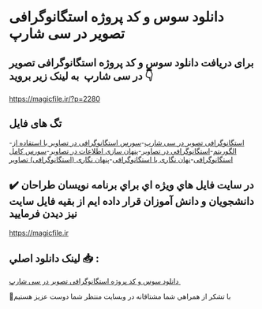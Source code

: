 # دانلود سوس و کد پروژه استگانوگرافی تصویر در سی شارپ 

## برای دریافت دانلود سوس و کد پروژه استگانوگرافی تصویر در سی شارپ  به لینک زیر بروید 👇

https://magicfile.ir/?p=2280

## تگ های فایل

-[استگانوگرافی تصویر در سی شارپ](https://magicfile.ir/product/%d8%b3%d9%88%d8%b3-%d9%88-%da%a9%d8%af-%d9%be%d8%b1%d9%88%da%98%d9%87%d8%a7%d8%b3%d8%aa%da%af%d8%a7%d9%86%d9%88%da%af%d8%b1%d8%a7%d9%81%db%8c-%d8%aa%d8%b5%d9%88%db%8c%d8%b1-%d8%af%d8%b1-%d8%b3%db%8c-%d8%b4%d8%a7%d8%b1%d9%be/)-[سورس استگانوگرافی در تصاویر با استفاده از الگوریتم](https://magicfile.ir/product/%d8%b3%d9%88%d8%b3-%d9%88-%da%a9%d8%af-%d9%be%d8%b1%d9%88%da%98%d9%87%d8%a7%d8%b3%d8%aa%da%af%d8%a7%d9%86%d9%88%da%af%d8%b1%d8%a7%d9%81%db%8c-%d8%aa%d8%b5%d9%88%db%8c%d8%b1-%d8%af%d8%b1-%d8%b3%db%8c-%d8%b4%d8%a7%d8%b1%d9%be/)-[استگانوگرافي در تصاوير](https://magicfile.ir/product/%d8%b3%d9%88%d8%b3-%d9%88-%da%a9%d8%af-%d9%be%d8%b1%d9%88%da%98%d9%87%d8%a7%d8%b3%d8%aa%da%af%d8%a7%d9%86%d9%88%da%af%d8%b1%d8%a7%d9%81%db%8c-%d8%aa%d8%b5%d9%88%db%8c%d8%b1-%d8%af%d8%b1-%d8%b3%db%8c-%d8%b4%d8%a7%d8%b1%d9%be/)-[پنهان سازی اطلاعات در تصاویر](https://magicfile.ir/product/%d8%b3%d9%88%d8%b3-%d9%88-%da%a9%d8%af-%d9%be%d8%b1%d9%88%da%98%d9%87%d8%a7%d8%b3%d8%aa%da%af%d8%a7%d9%86%d9%88%da%af%d8%b1%d8%a7%d9%81%db%8c-%d8%aa%d8%b5%d9%88%db%8c%d8%b1-%d8%af%d8%b1-%d8%b3%db%8c-%d8%b4%d8%a7%d8%b1%d9%be/)-[سورس کامل استگانوگرافی](https://magicfile.ir/product/%d8%b3%d9%88%d8%b3-%d9%88-%da%a9%d8%af-%d9%be%d8%b1%d9%88%da%98%d9%87%d8%a7%d8%b3%d8%aa%da%af%d8%a7%d9%86%d9%88%da%af%d8%b1%d8%a7%d9%81%db%8c-%d8%aa%d8%b5%d9%88%db%8c%d8%b1-%d8%af%d8%b1-%d8%b3%db%8c-%d8%b4%d8%a7%d8%b1%d9%be/)-[نهان نگاری یا استگانوگرافی](https://magicfile.ir/product/%d8%b3%d9%88%d8%b3-%d9%88-%da%a9%d8%af-%d9%be%d8%b1%d9%88%da%98%d9%87%d8%a7%d8%b3%d8%aa%da%af%d8%a7%d9%86%d9%88%da%af%d8%b1%d8%a7%d9%81%db%8c-%d8%aa%d8%b5%d9%88%db%8c%d8%b1-%d8%af%d8%b1-%d8%b3%db%8c-%d8%b4%d8%a7%d8%b1%d9%be/)-[پنهان نگاری (استگانوگرافی) تصاویر](https://magicfile.ir/product/%d8%b3%d9%88%d8%b3-%d9%88-%da%a9%d8%af-%d9%be%d8%b1%d9%88%da%98%d9%87%d8%a7%d8%b3%d8%aa%da%af%d8%a7%d9%86%d9%88%da%af%d8%b1%d8%a7%d9%81%db%8c-%d8%aa%d8%b5%d9%88%db%8c%d8%b1-%d8%af%d8%b1-%d8%b3%db%8c-%d8%b4%d8%a7%d8%b1%d9%be/)

## ✔️ در سايت فايل هاي ويژه اي براي برنامه نويسان طراحان دانشجويان و دانش آموزان قرار داده ايم از بقيه فايل سايت نيز ديدن فرماييد

https://magicfile.ir


## لينک دانلود اصلي 📥 :

[دانلود سوس و کد پروژه استگانوگرافی تصویر در سی شارپ ](https://magicfile.ir/product/%d8%b3%d9%88%d8%b3-%d9%88-%da%a9%d8%af-%d9%be%d8%b1%d9%88%da%98%d9%87%d8%a7%d8%b3%d8%aa%da%af%d8%a7%d9%86%d9%88%da%af%d8%b1%d8%a7%d9%81%db%8c-%d8%aa%d8%b5%d9%88%db%8c%d8%b1-%d8%af%d8%b1-%d8%b3%db%8c-%d8%b4%d8%a7%d8%b1%d9%be/) 


🙏با تشکر از همراهي شما مشتاقانه در وبسایت منتظر شما دوست عزیز هستیم

